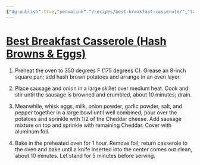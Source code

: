 ```yaml
---
{"dg-publish":true,"permalink":"/recipes/best-breakfast-casserole/","tags":["Recipes"],"noteIcon":"","created":"2024-04-05 8:43:10 am","updated":"2024-04-13 10:48:05 am"}
---
```




# [Best Breakfast Casserole (Hash Browns & Eggs)](https://www.allrecipes.com/recipe/87013/hash-brown-and-egg-casserole/)

1.  Preheat the oven to 350 degrees F (175 degrees C). Grease an 8-inch square pan; add hash brown potatoes and arrange in an even layer.
    
2.  Place sausage and onion in a large skillet over medium heat. Cook and stir until the sausage is browned and crumbled, about 10 minutes; drain.
    
3.  Meanwhile, whisk eggs, milk, onion powder, garlic powder, salt, and pepper together in a large bowl until well combined; pour over the potatoes and sprinkle with 1/2 of the Cheddar cheese. Add sausage mixture on top and sprinkle with remaining Cheddar. Cover with aluminum foil.
    
4.  Bake in the preheated oven for 1 hour. Remove foil; return casserole to the oven and bake until a knife inserted into the center comes out clean, about 10 minutes. Let stand for 5 minutes before serving.